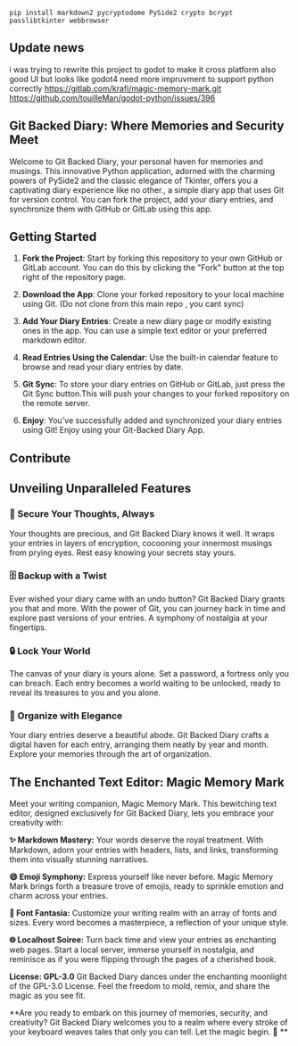 `pip install markdown2 pycryptodome PySide2 crypto bcrypt passlibtkinter webbrowser `

## Update news
i was trying to rewrite this project to godot to make it cross platform also good UI
but looks like godot4 need more impruvment to support python correctly
https://gitlab.com/krafi/magic-memory-mark.git
https://github.com/touilleMan/godot-python/issues/396

## Git Backed Diary: Where Memories and Security Meet
<p>Welcome to Git Backed Diary, your personal haven for memories and musings. This innovative Python application, adorned with the charming powers of PySide2 and the classic elegance of Tkinter, offers you a captivating diary experience like no other., a simple diary app that uses Git for version control. You can fork the project, add your diary entries, and synchronize them with GitHub or GitLab using this app.
</p>

## Getting Started

1. **Fork the Project**: Start by forking this repository to your own GitHub or GitLab account. You can do this by clicking the "Fork" button at the top right of the repository page.

2. **Download the App**: Clone your forked repository to your local machine using Git. (Do not clone from this main repo , you cant sync)

3. **Add Your Diary Entries**: Create a new diary page or modify existing ones in the app. You can use a simple text editor or your preferred markdown editor.

4. **Read Entries Using the Calendar**: Use the built-in calendar feature to browse and read your diary entries by date.

5. **Git Sync**: To store your diary entries on GitHub or GitLab, just press the Git Sync button.This will push your changes to your forked repository on the remote server.

6. **Enjoy**: You've successfully added and synchronized your diary entries using Git! Enjoy using your Git-Backed Diary App.

## Contribute
## Unveiling Unparalleled Features


### 📜 Secure Your Thoughts, Always
Your thoughts are precious, and Git Backed Diary knows it well. It wraps your entries in layers of encryption, cocooning your innermost musings from prying eyes. Rest easy knowing your secrets stay yours. 

### 🗄️ Backup with a Twist
Ever wished your diary came with an undo button? Git Backed Diary grants you that and more. With the power of Git, you can journey back in time and explore past versions of your entries. A symphony of nostalgia at your fingertips.

### 🔒 Lock Your World
The canvas of your diary is yours alone. Set a password, a fortress only you can breach. Each entry becomes a world waiting to be unlocked, ready to reveal its treasures to you and you alone.

### 📂 Organize with Elegance
Your diary entries deserve a beautiful abode. Git Backed Diary crafts a digital haven for each entry, arranging them neatly by year and month. Explore your memories through the art of organization.


## The Enchanted Text Editor: Magic Memory Mark


Meet your writing companion, Magic Memory Mark. This bewitching text editor, designed exclusively for Git Backed Diary, lets you embrace your creativity with:


**✨ Markdown Mastery:** Your words deserve the royal treatment. With Markdown, adorn your entries with headers, lists, and links, transforming them into visually stunning narratives.

**😄 Emoji Symphony:** Express yourself like never before. Magic Memory Mark brings forth a treasure trove of emojis, ready to sprinkle emotion and charm across your entries.

**🎨 Font Fantasia:** Customize your writing realm with an array of fonts and sizes. Every word becomes a masterpiece, a reflection of your unique style.

**🌐 Localhost Soiree:** Turn back time and view your entries as enchanting web pages. Start a local server, immerse yourself in nostalgia, and reminisce as if you were flipping through the pages of a cherished book.

**License: GPL-3.0**
Git Backed Diary dances under the enchanting moonlight of the GPL-3.0 License. Feel the freedom to mold, remix, and share the magic as you see fit.

**Are you ready to embark on this journey of memories, security, and creativity? Git Backed Diary welcomes you to a realm where every stroke of your keyboard weaves tales that only you can tell. Let the magic begin. 🌟
**




